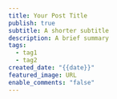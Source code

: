 ```yaml
---
title: Your Post Title
publish: true
subtitle: A shorter subtitle
description: A brief summary
tags:
  - tag1
  - tag2
created_date: "{{date}}"
featured_image: URL
enable_comments: "false"
---
```

